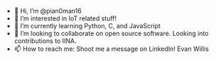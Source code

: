 - 👋 Hi, I’m @pian0man16
- 👀 I’m interested in IoT related stuff!
- 🌱 I’m currently learning Python, C, and JavaScript
- 💞️ I’m looking to collaborate on open source software. Looking into contributions to IINA.
- 📫 How to reach me: Shoot me a message on LinkedIn! Evan Willis

<!---
pian0man16/pian0man16 is a ✨ special ✨ repository because its `README.md` (this file) appears on your GitHub profile.
You can click the Preview link to take a look at your changes.
--->
